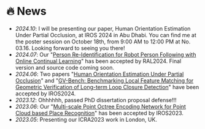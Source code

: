 # 🔥 News
- *2024.10*: I will be presenting our paper, Human Orientation Estimation Under Partial Occlusion, at IROS 2024 in Abu Dhabi. You can find me at the poster session on October 18th, from 9:00 AM to 12:00 PM at No. 03.16. Looking forward to seeing you there!
- *2024.07*: Our "[Person Re-Identification for Robot Person Following with Online Continual Learning](https://sites.google.com/view/oclrpf)" has been accepted by RAL2024. Final version and source code coming soon.
- *2024.06*: Two papers "[Human Orientation Estimation Under Partial Occlusion](https://arxiv.org/abs/2404.14139)" and "[GV-Bench: Benchmarking Local Feature Matching for Geometric Verification of Long-term Loop Closure Detection](https://jarvisyjw.github.io/GV-Bench)" have been accepted by IROS2024.
- *2023.12*: Ohhhhhh, passed PhD dissertation proposal defense!!!
- *2023.06*: Our "[Multi-scale Point Octree Encoding Network for Point Cloud based Place Recognition](http://MedlarTea.github.io/files/multi_scale_pcpr.pdf)" has been accepted by IROS2023.
- *2023.05*: Presenting our ICRA2023 work in London, UK.